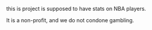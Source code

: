 this is project is supposed to have stats on NBA players.

It is a non-profit, and we do not condone gambling.